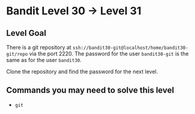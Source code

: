 # Bandit Level 30 → Level 31

## Level Goal

There is a git repository at `ssh://bandit30-git@localhost/home/bandit30-git/repo` via the port 2220. The password for the user `bandit30-git` is the same as for the user `bandit30`.

Clone the repository and find the password for the next level.

## Commands you may need to solve this level

- `git`
